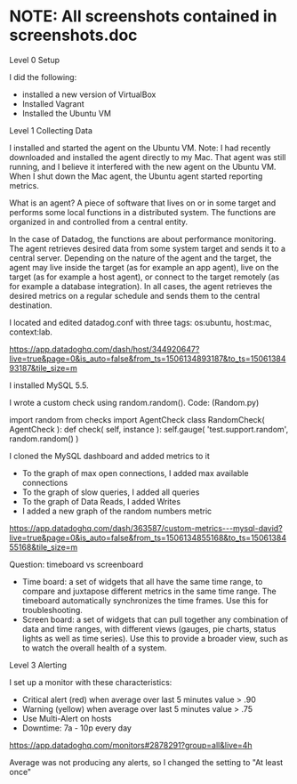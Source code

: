 NOTE: All screenshots contained in screenshots.doc
==================================================

Level 0 Setup

I did the following:
* installed a new version of VirtualBox
* Installed Vagrant
* Installed the Ubuntu VM


Level 1 Collecting Data

I installed and started the agent on the Ubuntu VM.  Note: I had recently downloaded and installed the agent directly to my Mac.  That agent was still running, and I believe it interfered with the new agent on the Ubuntu VM.  When I shut down the Mac agent, the Ubuntu agent started reporting metrics.

What is an agent?
A piece of software that lives on or in some target and performs some local functions in a distributed system.  The functions are organized in and controlled from a central entity.

In the case of Datadog, the functions are about performance monitoring.  The agent retrieves desired data from some system target and sends it to a central server.  Depending on the nature of the agent and the target, the agent may live inside the target (as for example an app agent), live on the target (as for example a host agent), or connect to the target remotely (as for example a database integration).  In all cases, the agent retrieves the desired metrics on a regular schedule and sends them to the central destination.



I located and edited datadog.conf with three tags: os:ubuntu, host:mac, context:lab.

https://app.datadoghq.com/dash/host/344920647?live=true&page=0&is_auto=false&from_ts=1506134893187&to_ts=1506138493187&tile_size=m


I installed MySQL 5.5.

I wrote a custom check using random.random().  Code: (Random.py)

import random
from checks import AgentCheck
class RandomCheck( AgentCheck ):
  def check( self, instance ):
      self.gauge( 'test.support.random', random.random() )


I cloned the MySQL dashboard and added metrics to it
* To the graph of max open connections, I added max available connections
* To the graph of slow queries, I added all queries
* To the graph of Data Reads, I added Writes
* I added a new graph of the random numbers metric

https://app.datadoghq.com/dash/363587/custom-metrics---mysql-david?live=true&page=0&is_auto=false&from_ts=1506134855168&to_ts=1506138455168&tile_size=m

Question: timeboard vs screenboard

* Time board: a set of widgets that all have the same time range, to compare and juxtapose different metrics in the same time range.  The timeboard automatically synchronizes the time frames. Use this for troubleshooting.
* Screen board: a set of widgets that can pull together any combination of data and time ranges, with different views (gauges, pie charts, status lights as well as time series).  Use this to provide a broader view, such as to watch the overall health of a system.


Level 3 Alerting

I set up a monitor with these characteristics:
* Critical alert (red) when average over last 5 minutes value > .90 
* Warning (yellow) when average over last 5 minutes value > .75
* Use Multi-Alert on hosts
* Downtime: 7a - 10p every day

https://app.datadoghq.com/monitors#2878291?group=all&live=4h

Average was not producing any alerts, so I changed the setting to "At least once"

